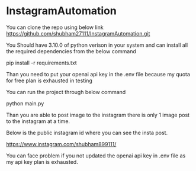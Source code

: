 # InstagramAutomation

You can clone the repo using below link 
https://github.com/shubham27111/InstagramAutomation.git

You Should have 3.10.0 of python verison in your system and can install all the required dependencies from the below command

pip install -r requirements.txt


Than you need to put your openai api key in the .env file because my quota for free plan is exhausted in testing 

You can run the project through below command 

python main.py


Than you are able to post image to the instagram there is only 1 image post to the instagram at a time.

Below is the public instagram id where you can see the insta post.

https://www.instagram.com/shubham899111/


You can face problem if you not updated the openai api key in .env file as my api key plan is exhausted.
